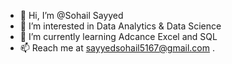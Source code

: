 - 👋 Hi, I’m @Sohail Sayyed
- 👀 I’m interested in Data Analytics & Data Science
- 🌱 I’m currently learning Adcance Excel and SQL
- 📫 Reach me at sayyedsohail5167@gmail.com .
